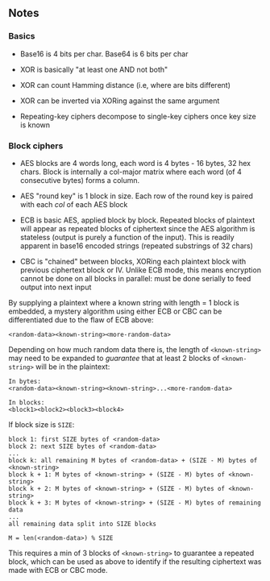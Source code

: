 ## Notes

### Basics

- Base16 is 4 bits per char. Base64 is 6 bits per char

- XOR is basically "at least one AND not both"
- XOR can count Hamming distance (i.e, where are bits different)
- XOR can be inverted via XORing against the same argument

- Repeating-key ciphers decompose to single-key ciphers once key size is known

### Block ciphers

- AES blocks are 4 words long, each word is 4 bytes - 16 bytes, 32 hex chars. Block is internally a col-major matrix where each word (of 4 consecutive bytes) forms a column. 
- AES "round key" is 1 block in size. Each row of the round key is paired with each _col_ of each AES block

- ECB is basic AES, applied block by block. Repeated blocks of plaintext will appear as repeated blocks of ciphertext since the AES algorithm is stateless (output is purely a function of the input). This is readily apparent in base16 encoded strings (repeated substrings of 32 chars)

- CBC is "chained" between blocks, XORing each plaintext block with previous ciphertext block or IV. Unlike ECB mode, this means encryption cannot be done on all blocks in parallel: must be done serially to feed output into next input

By supplying a plaintext where a known string with length = 1 block is embedded, a mystery algorithm using either ECB or CBC can be differentiated due to the flaw of ECB above:

```
<random-data><known-string><more-random-data>
```

Depending on how much random data there is, the length of `<known-string>` may need to be expanded to _guarantee_ that at least 2 blocks of `<known-string>` will be in the plaintext:

```
In bytes:
<random-data><known-string><known-string>...<more-random-data>

In blocks:
<block1><block2><block3><block4>
```

If block size is `SIZE`:

```
block 1: first SIZE bytes of <random-data>
block 2: next SIZE bytes of <random-data>
...
block k: all remaining M bytes of <random-data> + (SIZE - M) bytes of <known-string>
block k + 1: M bytes of <known-string> + (SIZE - M) bytes of <known-string>
block k + 2: M bytes of <known-string> + (SIZE - M) bytes of <known-string>
block k + 3: M bytes of <known-string> + (SIZE - M) bytes of remaining data
...
all remaining data split into SIZE blocks

M = len(<random-data>) % SIZE
```

This requires a min of 3 blocks of `<known-string>` to guarantee a repeated block, which can be used as above to identify if the resulting ciphertext was made with ECB or CBC mode.